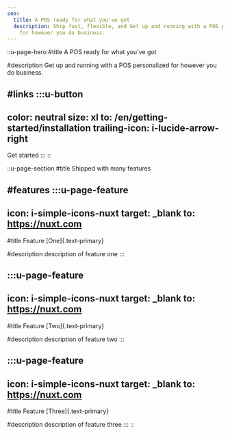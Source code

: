 ```yaml
---
seo:
  title: A POS ready for what you've got
  description: Ship fast, flexible, and Get up and running with a POS personalized
    for however you do business.
---
```


::u-page-hero
#title
A POS ready for what you've got

#description
Get up and running with a POS personalized for however you do business.

#links
  :::u-button
  ---
  color: neutral
  size: xl
  to: /en/getting-started/installation
  trailing-icon: i-lucide-arrow-right
  ---
  Get started
  :::
::

::u-page-section
#title
Shipped with many features

#features
  :::u-page-feature
  ---
  icon: i-simple-icons-nuxt
  target: _blank
  to: https://nuxt.com
  ---
  #title
  Feature [One]{.text-primary}
  
  #description
  description of feature one
  :::

  :::u-page-feature
  ---
  icon: i-simple-icons-nuxt
  target: _blank
  to: https://nuxt.com
  ---
  #title
  Feature [Two]{.text-primary}
  
  #description
  description of feature two
  :::

  :::u-page-feature
  ---
  icon: i-simple-icons-nuxt
  target: _blank
  to: https://nuxt.com
  ---
  #title
  Feature [Three]{.text-primary}
  
  #description
  description of feature three
  :::
::
